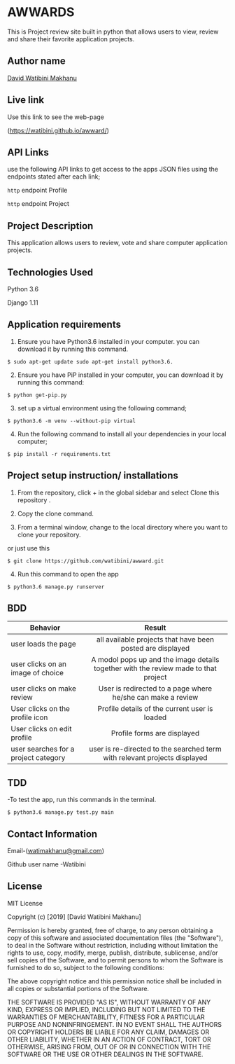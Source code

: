 # AWWARDS

This is Project review site  built in python that allows users to view, review and share their favorite application projects.

## Author name

[David Watibini Makhanu](https://github.com)

## Live link

Use this link to see the web-page

(<https://watibini.github.io/awward/>)


## API Links
use the following API links to get access to the apps JSON files using the endpoints stated after each link;

`http` endpoint Profile

`http` endpoint Project

## Project Description

This application allows users to review, vote and share computer application projects.

## Technologies Used

Python 3.6

Django 1.11

## Application requirements

1. Ensure you have Python3.6 installed in your computer. you can download it by running this command.

`$ sudo apt-get update sudo apt-get install python3.6.`

2. Ensure you have PiP installed in your computer, you can download it by running this command:

`$ python get-pip.py`

3. set up a virtual environment using the following command;

`$ python3.6 -m venv --without-pip virtual`

4. Run the following command to install all your dependencies in your local computer;

`$ pip install -r requirements.txt`

## Project setup instruction/ installations


1. From the repository, click + in the global sidebar and select Clone this repository .

2.  Copy the clone command.

3.  From a terminal window, change to the local directory where you want to clone your repository.

or just use this

`$ git clone https://github.com/watibini/awward.git`

4. Run this command to open the app

`$ python3.6 manage.py runserver`


## BDD

| Behavior        | Result |
| ------------- |:----:|
| user loads the page | all available projects that have been posted are displayed |
| user clicks on an image of choice | A modol pops up and the image details together with the review made to that project|
| user clicks on make review | User is redirected to a page where he/she can make a review|
| User clicks on the profile icon | Profile details of the current user is loaded |
| User clicks on edit profile | Profile forms are displayed |
| user searches for a project category  | user is re-directed to the searched term with relevant projects displayed |


## TDD

-To test the app, run this commands in the terminal.

`$ python3.6 manage.py test.py main`


## Contact Information

Email-(watimakhanu@gmail.com)

Github user name -Watibini

## License

MIT License

Copyright (c) [2019] [David Watibini Makhanu]

Permission is hereby granted, free of charge, to any person obtaining a copy
of this software and associated documentation files (the "Software"), to deal
in the Software without restriction, including without limitation the rights
to use, copy, modify, merge, publish, distribute, sublicense, and/or sell
copies of the Software, and to permit persons to whom the Software is
furnished to do so, subject to the following conditions:

The above copyright notice and this permission notice shall be included in all
copies or substantial portions of the Software.

THE SOFTWARE IS PROVIDED "AS IS", WITHOUT WARRANTY OF ANY KIND, EXPRESS OR
IMPLIED, INCLUDING BUT NOT LIMITED TO THE WARRANTIES OF MERCHANTABILITY,
FITNESS FOR A PARTICULAR PURPOSE AND NONINFRINGEMENT. IN NO EVENT SHALL THE
AUTHORS OR COPYRIGHT HOLDERS BE LIABLE FOR ANY CLAIM, DAMAGES OR OTHER
LIABILITY, WHETHER IN AN ACTION OF CONTRACT, TORT OR OTHERWISE, ARISING FROM,
OUT OF OR IN CONNECTION WITH THE SOFTWARE OR THE USE OR OTHER DEALINGS IN THE
SOFTWARE.
